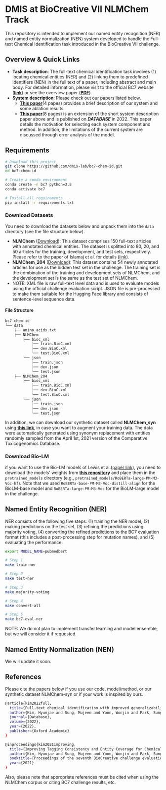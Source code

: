 # DMIS at BioCreative VII NLMChem Track

This repository is intended to implement our named entity recognition (NER) and named entity normalization (NEN) system developed to handle the Full-text Chemical Identification task introduced in the BioCreative VII challenge.

## Overview & Quick Links

* **Task description**: The full-text chemical identification task involves (1) locating chemical entities (NER) and (2) linking them to predefined identifiers (NEN) in the full text of a paper, including abstract and main body. For detailed information, please visit to the official BC7 website (**[link](https://biocreative.bioinformatics.udel.edu/tasks/biocreative-vii/track-2/)**) or see the overview paper (**[PDF](https://biocreative.bioinformatics.udel.edu/media/store/files/2021/TRACK2_pos_01_BC7_submission_223.pdf)**).
* **System description**: Please check out our papers listed below.
  * **[This paper](https://arxiv.org/abs/2111.10584)**(4 papes) provides a brief description of our system and some ablation results.
  * **[This paper](https://academic.oup.com/database/article/doi/10.1093/database/baac074/6726385)**(8 pages) is an extension of the short system description paper above and is published on ***DATABASE*** in 2022. This paper details the motivation for selecting each system component and method. In addition, the limitations of the current system are discussed through error analysis of the model.

## Requirements
```bash
# Download this project
git clone https://github.com/dmis-lab/bc7-chem-id.git
cd bc7-chem-id

# Create a conda environment
conda create -n bc7 python=3.8
conda activate bc7

# Install all requirements
pip install -r requirements.txt
```

### Download Datasets

You need to download the datasets below and unpack them into the `data` directory (see the file structure below).

* **NLMChem** ([Download]()): This dataset comprises 150 full-text articles with annotated chemical entities. The dataset is splitted into 80, 20, and 50 articles for the training, development, and test sets, respectively. Please refer to the paper of Islamaj et al. for details ([link](https://www.nature.com/articles/s41597-021-00875-1)). 
* **NLMChem_204** ([Download]()): This dataset contains 54 newly annotated articles for use as the hidden test set in the challenge. The training set is the combination of the training and development sets of NLMChem, and the development set is the same as the test set of NLMChem.
* NOTE: XML file is raw full-text level data and is used to evaluate models using the official challenge evaluation script. JSON file is pre-processed to make them suitable for the Hugging Face library and consists of sentence-level sequence data.

#### File Structure

```bash
bc7-chem-id
└── data
    ├── amino_acids.txt
    ├── NLMChem
        ├── bioc_xml
            ├── train.BioC.xml
            ├── dev.BioC.xml
            └── test.BioC.xml
        └── json
            ├── train.json
            ├── dev.json
            └── test.json
    ├── NLMChem_204
        ├── bioc_xml
            ├── train.BioC.xml
            ├── dev.BioC.xml
            └── test.BioC.xml
        └── json
            ├── train.json
            ├── dev.json
            └── test.json
```

In addition, we can download our synthetic dataset called **NLMChem_syn** using **[this link](asdf)**, in case you want to augment your training data. The data were automatically generated using synonym replacement with entities randomly sampled from the April 1st, 2021 version of the Comparative Toxicogenomics Database.

### Download Bio-LM
if you want to use the Bio-LM models of Lewis et al.([paper link](https://aclanthology.org/2020.clinicalnlp-1.17/)), you need to download the models' weights from **[this repository](https://github.com/facebookresearch/bio-lm)** and place them in the `pretrained_models` directory (e.g., `pretrained_models/RoBERTa-large-PM-M3-Voc-hf`). Note that we used `RoBERTa-base-PM-M3-Voc-distill-align` for the BioLM-base model and `RoBERTa-large-PM-M3-Voc` for the BioLM-large model in the challenge.

## Named Entity Recognition (NER)
NER consists of the following five steps: (1) training the NER model, (2) making predictions on the test set, (3) refining the predictions using majority voting, (4) converting the refined predictions to the BC7 evaluation format (this includes a post-processing step for mutation names), and (5) evaluating the performance.

```bash
export MODEL_NAME=pubmedbert

# Step 1
make train-ner

# Step 2
make test-ner

# Step 3
make majority-voting

# Step 4
make convert-all

# Step 5
make bc7-eval-ner
```
NOTE: We do not plan to implement transfer learning and model ensemble, but we will consider it if requested.

## Named Entity Normalization (NEN)
We will update it soon.

## References

Please cite the papers below if you use our code, model/method, or our synthetic dataset NLMChem-syn or if your work is inspired by ours.

```bash
@article{kim2022full,
  title={Full-text chemical identification with improved generalizability and tagging consistency},
  author={Kim, Hyunjae and Sung, Mujeen and Yoon, Wonjin and Park, Sungjoon and Kang, Jaewoo},
  journal={Database},
  volume={2022},
  year={2022},
  publisher={Oxford Academic}
}
```

```bash
@inproceedings{kim2021improving,
  title={Improving Tagging Consistency and Entity Coverage for Chemical Identification in Full-text Articles},
  author={Kim, Hyunjae and Sung, Mujeen and Yoon, Wonjin and Park, Sungjoon and Kang, Jaewoo},
  booktitle={Proceedings of the seventh BioCreative challenge evaluation workshop},
  year={2021}
}
```

Also, please note that appropriate references must be cited when using the NLMChem corpus or citing BC7 challenge results, etc.
